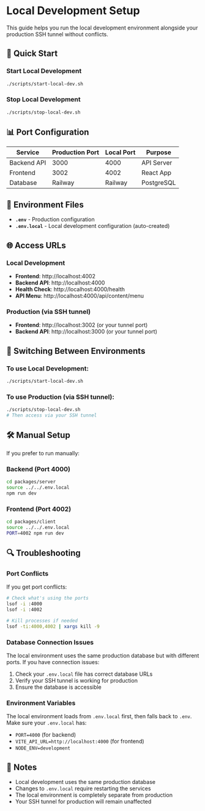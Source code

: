 # Local Development Setup

This guide helps you run the local development environment alongside your production SSH tunnel without conflicts.

## 🚀 Quick Start

### Start Local Development
```bash
./scripts/start-local-dev.sh
```

### Stop Local Development
```bash
./scripts/stop-local-dev.sh
```

## 📊 Port Configuration

| Service | Production Port | Local Port | Purpose |
|---------|----------------|------------|---------|
| Backend API | 3000 | 4000 | API Server |
| Frontend | 3002 | 4002 | React App |
| Database | Railway | Railway | PostgreSQL |

## 🔧 Environment Files

- **`.env`** - Production configuration
- **`.env.local`** - Local development configuration (auto-created)

## 🌐 Access URLs

### Local Development
- **Frontend**: http://localhost:4002
- **Backend API**: http://localhost:4000
- **Health Check**: http://localhost:4000/health
- **API Menu**: http://localhost:4000/api/content/menu

### Production (via SSH tunnel)
- **Frontend**: http://localhost:3002 (or your tunnel port)
- **Backend API**: http://localhost:3000 (or your tunnel port)

## 🔄 Switching Between Environments

### To use Local Development:
```bash
./scripts/start-local-dev.sh
```

### To use Production (via SSH tunnel):
```bash
./scripts/stop-local-dev.sh
# Then access via your SSH tunnel
```

## 🛠️ Manual Setup

If you prefer to run manually:

### Backend (Port 4000)
```bash
cd packages/server
source ../../.env.local
npm run dev
```

### Frontend (Port 4002)
```bash
cd packages/client
source ../../.env.local
PORT=4002 npm run dev
```

## 🔍 Troubleshooting

### Port Conflicts
If you get port conflicts:
```bash
# Check what's using the ports
lsof -i :4000
lsof -i :4002

# Kill processes if needed
lsof -ti:4000,4002 | xargs kill -9
```

### Database Connection Issues
The local environment uses the same production database but with different ports. If you have connection issues:
1. Check your `.env.local` file has correct database URLs
2. Verify your SSH tunnel is working for production
3. Ensure the database is accessible

### Environment Variables
The local environment loads from `.env.local` first, then falls back to `.env`. Make sure your `.env.local` has:
- `PORT=4000` (for backend)
- `VITE_API_URL=http://localhost:4000` (for frontend)
- `NODE_ENV=development`

## 📝 Notes

- Local development uses the same production database
- Changes to `.env.local` require restarting the services
- The local environment is completely separate from production
- Your SSH tunnel for production will remain unaffected 